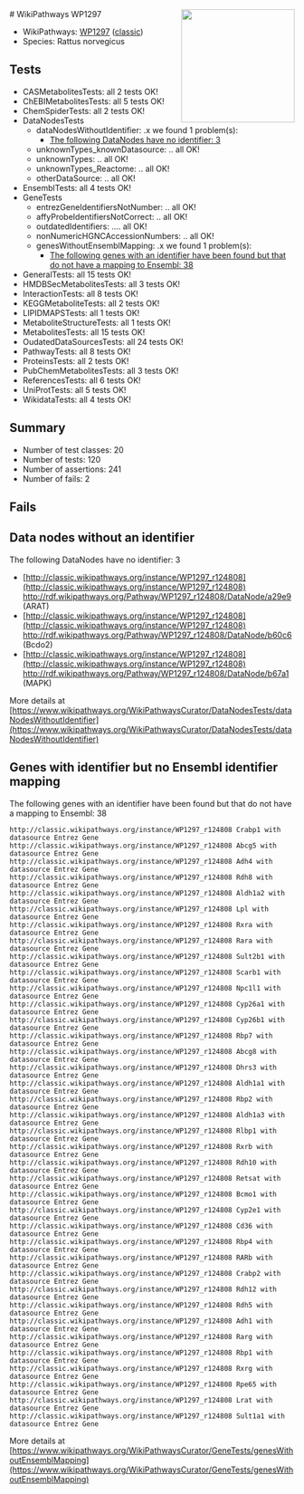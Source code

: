 <img style="float: right; width: 200px" src="https://upload.wikimedia.org/wikipedia/commons/thumb/8/83/Wplogo_with_text_500.png/640px-Wplogo_with_text_500.png" />
# WikiPathways WP1297

* WikiPathways: [WP1297](https://wikipathways.org/pathways/WP1297) ([classic](https://classic.wikipathways.org/instance/WP1297))
* Species: Rattus norvegicus
## Tests
* CASMetabolitesTests: all 2 tests OK!
* ChEBIMetabolitesTests: all 5 tests OK!
* ChemSpiderTests: all 2 tests OK!
* DataNodesTests
    * dataNodesWithoutIdentifier: .x we found 1 problem(s):
        * [The following DataNodes have no identifier: 3](#d2d32fa2)
    * unknownTypes_knownDatasource: .. all OK!
    * unknownTypes: .. all OK!
    * unknownTypes_Reactome: .. all OK!
    * otherDataSource: .. all OK!
* EnsemblTests: all 4 tests OK!
* GeneTests
    * entrezGeneIdentifiersNotNumber: .. all OK!
    * affyProbeIdentifiersNotCorrect: .. all OK!
    * outdatedIdentifiers: .... all OK!
    * nonNumericHGNCAccessionNumbers: .. all OK!
    * genesWithoutEnsemblMapping: .x we found 1 problem(s):
        * [The following genes with an identifier have been found but that do not have a mapping to Ensembl: 38](#c4e54353)
* GeneralTests: all 15 tests OK!
* HMDBSecMetabolitesTests: all 3 tests OK!
* InteractionTests: all 8 tests OK!
* KEGGMetaboliteTests: all 2 tests OK!
* LIPIDMAPSTests: all 1 tests OK!
* MetaboliteStructureTests: all 1 tests OK!
* MetabolitesTests: all 15 tests OK!
* OudatedDataSourcesTests: all 24 tests OK!
* PathwayTests: all 8 tests OK!
* ProteinsTests: all 2 tests OK!
* PubChemMetabolitesTests: all 3 tests OK!
* ReferencesTests: all 6 tests OK!
* UniProtTests: all 5 tests OK!
* WikidataTests: all 4 tests OK!


## Summary

* Number of test classes: 20
* Number of tests: 120
* Number of assertions: 241
* Number of fails: 2

## Fails

<a name="d2d32fa2" />

## Data nodes without an identifier

The following DataNodes have no identifier: 3

* [http://classic.wikipathways.org/instance/WP1297_r124808](http://classic.wikipathways.org/instance/WP1297_r124808) http://rdf.wikipathways.org/Pathway/WP1297_r124808/DataNode/a29e9 (ARAT)
* [http://classic.wikipathways.org/instance/WP1297_r124808](http://classic.wikipathways.org/instance/WP1297_r124808) http://rdf.wikipathways.org/Pathway/WP1297_r124808/DataNode/b60c6 (Bcdo2)
* [http://classic.wikipathways.org/instance/WP1297_r124808](http://classic.wikipathways.org/instance/WP1297_r124808) http://rdf.wikipathways.org/Pathway/WP1297_r124808/DataNode/b67a1 (MAPK)


More details at [https://www.wikipathways.org/WikiPathwaysCurator/DataNodesTests/dataNodesWithoutIdentifier](https://www.wikipathways.org/WikiPathwaysCurator/DataNodesTests/dataNodesWithoutIdentifier)

<a name="c4e54353" />

## Genes with identifier but no Ensembl identifier mapping

The following genes with an identifier have been found but that do not have a mapping to Ensembl: 38
```
http://classic.wikipathways.org/instance/WP1297_r124808 Crabp1 with datasource Entrez Gene
http://classic.wikipathways.org/instance/WP1297_r124808 Abcg5 with datasource Entrez Gene
http://classic.wikipathways.org/instance/WP1297_r124808 Adh4 with datasource Entrez Gene
http://classic.wikipathways.org/instance/WP1297_r124808 Rdh8 with datasource Entrez Gene
http://classic.wikipathways.org/instance/WP1297_r124808 Aldh1a2 with datasource Entrez Gene
http://classic.wikipathways.org/instance/WP1297_r124808 Lpl with datasource Entrez Gene
http://classic.wikipathways.org/instance/WP1297_r124808 Rxra with datasource Entrez Gene
http://classic.wikipathways.org/instance/WP1297_r124808 Rara with datasource Entrez Gene
http://classic.wikipathways.org/instance/WP1297_r124808 Sult2b1 with datasource Entrez Gene
http://classic.wikipathways.org/instance/WP1297_r124808 Scarb1 with datasource Entrez Gene
http://classic.wikipathways.org/instance/WP1297_r124808 Npc1l1 with datasource Entrez Gene
http://classic.wikipathways.org/instance/WP1297_r124808 Cyp26a1 with datasource Entrez Gene
http://classic.wikipathways.org/instance/WP1297_r124808 Cyp26b1 with datasource Entrez Gene
http://classic.wikipathways.org/instance/WP1297_r124808 Rbp7 with datasource Entrez Gene
http://classic.wikipathways.org/instance/WP1297_r124808 Abcg8 with datasource Entrez Gene
http://classic.wikipathways.org/instance/WP1297_r124808 Dhrs3 with datasource Entrez Gene
http://classic.wikipathways.org/instance/WP1297_r124808 Aldh1a1 with datasource Entrez Gene
http://classic.wikipathways.org/instance/WP1297_r124808 Rbp2 with datasource Entrez Gene
http://classic.wikipathways.org/instance/WP1297_r124808 Aldh1a3 with datasource Entrez Gene
http://classic.wikipathways.org/instance/WP1297_r124808 Rlbp1 with datasource Entrez Gene
http://classic.wikipathways.org/instance/WP1297_r124808 Rxrb with datasource Entrez Gene
http://classic.wikipathways.org/instance/WP1297_r124808 Rdh10 with datasource Entrez Gene
http://classic.wikipathways.org/instance/WP1297_r124808 Retsat with datasource Entrez Gene
http://classic.wikipathways.org/instance/WP1297_r124808 Bcmo1 with datasource Entrez Gene
http://classic.wikipathways.org/instance/WP1297_r124808 Cyp2e1 with datasource Entrez Gene
http://classic.wikipathways.org/instance/WP1297_r124808 Cd36 with datasource Entrez Gene
http://classic.wikipathways.org/instance/WP1297_r124808 Rbp4 with datasource Entrez Gene
http://classic.wikipathways.org/instance/WP1297_r124808 RARb with datasource Entrez Gene
http://classic.wikipathways.org/instance/WP1297_r124808 Crabp2 with datasource Entrez Gene
http://classic.wikipathways.org/instance/WP1297_r124808 Rdh12 with datasource Entrez Gene
http://classic.wikipathways.org/instance/WP1297_r124808 Rdh5 with datasource Entrez Gene
http://classic.wikipathways.org/instance/WP1297_r124808 Adh1 with datasource Entrez Gene
http://classic.wikipathways.org/instance/WP1297_r124808 Rarg with datasource Entrez Gene
http://classic.wikipathways.org/instance/WP1297_r124808 Rbp1 with datasource Entrez Gene
http://classic.wikipathways.org/instance/WP1297_r124808 Rxrg with datasource Entrez Gene
http://classic.wikipathways.org/instance/WP1297_r124808 Rpe65 with datasource Entrez Gene
http://classic.wikipathways.org/instance/WP1297_r124808 Lrat with datasource Entrez Gene
http://classic.wikipathways.org/instance/WP1297_r124808 Sult1a1 with datasource Entrez Gene
```

More details at [https://www.wikipathways.org/WikiPathwaysCurator/GeneTests/genesWithoutEnsemblMapping](https://www.wikipathways.org/WikiPathwaysCurator/GeneTests/genesWithoutEnsemblMapping)

